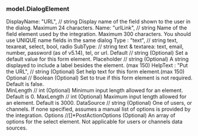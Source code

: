 ### model.DialogElement

DisplayName: "URL", // string				Display name of the field shown to the user in the dialog. Maximum 24 characters.
Name: "urlLink",  				// string				Name of the field element used by the integration. Maximum 300 characters. You should use UNIQUE name fields in the same dialog
Type : "text", 				// string				text, texareat, select, bool, radio
SubType:     				// string				text & textarea:	text, email, number, password (as of v5.14), tel, or url.
Default     				// string				(Optional) Set a default value for this form element. 
Placeholder        // string				(Optional) A string displayed to include a label besides the element. (max 150)
HelpText : "Put the URL",	// string 				(Optional) Set help text for this form element.(max 150)
Optional    				// Boolean				(Optional) Set to true if this form element is not required. Default is false.		
MinLength   				// int      			(Optional) Minimum input length allowed for an element. Default is 0.
MaxLength					// int					(Optional) Maximum input length allowed for an element. Default is 3000.
DataSource  				// string 				(Optional) One of users, or channels. If none specified, assumes a manual list of options is provided by the integration.
Options     				//[]*PostActionOptions	(Optional) An array of options for the select element. Not applicable for users or channels data sources.
